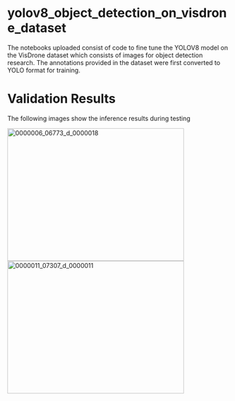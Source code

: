 # yolov8_object_detection_on_visdrone_dataset
The notebooks uploaded consist of code to fine tune the YOLOV8 model on the VisDrone dataset which consists of images for object detection research.
The annotations provided in the dataset were first converted to YOLO format for training.

# Validation Results
The following images show the inference results during testing

<img src="https://github.com/user-attachments/assets/c7e2483d-bdad-4fb7-830f-0abc612220f8" alt="0000006_06773_d_0000018" title="Image 0000006_06773_d_0000018" width="400" height="300"/>


<img src="https://github.com/user-attachments/assets/81cb9f50-28e1-4fba-b718-6a90668f570a" alt="0000011_07307_d_0000011" title="Image 0000011_07307_d_0000011" width="400" height="300"/>

